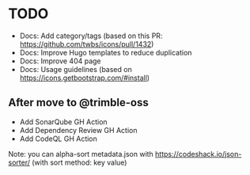 # TODO

- Docs: Add category/tags (based on this PR: <https://github.com/twbs/icons/pull/1432>)
- Docs: Improve Hugo templates to reduce duplication
- Docs: Improve 404 page
- Docs: Usage guidelines (based on <https://icons.getbootstrap.com/#install>)

## After move to @trimble-oss

- Add SonarQube GH Action
- Add Dependency Review GH Action
- Add CodeQL GH Action

Note: you can alpha-sort metadata.json with <https://codeshack.io/json-sorter/> (with sort method: key value)
